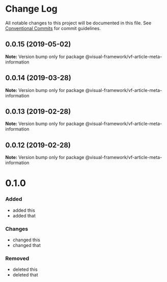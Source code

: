 # Change Log

All notable changes to this project will be documented in this file.
See [Conventional Commits](https://conventionalcommits.org) for commit guidelines.

## 0.0.15 (2019-05-02)

**Note:** Version bump only for package @visual-framework/vf-article-meta-information





## 0.0.14 (2019-03-28)

**Note:** Version bump only for package @visual-framework/vf-article-meta-information





## 0.0.13 (2019-02-28)

**Note:** Version bump only for package @visual-framework/vf-article-meta-information





## 0.0.12 (2019-02-28)

**Note:** Version bump only for package @visual-framework/vf-article-meta-information





# 0.1.0

### Added
- added this
- added that

### Changes

- changed this
- changed that

### Removed

- deleted this
- deleted that
